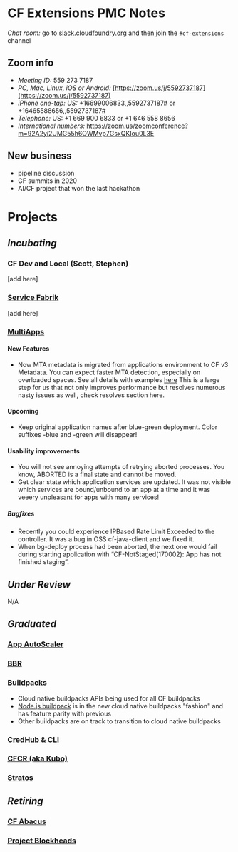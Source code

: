 # CF Extensions PMC Notes

*Chat room:* go to [slack.cloudfoundry.org](https://slack.cloudfoundry.org) and then join the `#cf-extensions` channel

## Zoom info

- *Meeting ID:* 559 273 7187
- *PC, Mac, Linux, iOS or Android:* [https://zoom.us/j/5592737187](https://zoom.us/j/5592737187)
- *iPhone one-tap: US:* +16699006833,,5592737187#  or +16465588656,,5592737187# 
- *Telephone:* US: +1 669 900 6833  or +1 646 558 8656 
- *International numbers:* https://zoom.us/zoomconference?m=92A2yi2UMG55h6OWMvp7GsxQKIou0L3E

## New business

- pipeline discussion
- CF summits in 2020
- AI/CF project that won the last hackathon

# Projects

## _Incubating_

### CF Dev and Local (Scott, Stephen)

[add here]

### [Service Fabrik](https://github.com/cloudfoundry-incubator/service-fabrik-broker)

[add here]

### [MultiApps](https://github.com/cloudfoundry-incubator/multiapps-cli-plugin)

#### New Features
- Now MTA metadata is migrated from applications environment to CF v3 Metadata. You can expect faster MTA detection, especially on overloaded spaces. See all details with examples [here](https://github.wdf.sap.corp/xs2ds/team-documents/blob/master/mta-architecture/MTA_Metadata.md) This is a large step for us that not only improves performance but resolves numerous nasty issues as well, check resolves section here.
 
#### Upcoming
- Keep original application names after blue-green deployment. Color suffixes -blue and -green will disappear!
 
#### Usability improvements
- You will not see annoying attempts of retrying aborted processes. You know, ABORTED is a final state and cannot be moved.
- Get clear state which application services are updated. It was not visible which services are bound/unbound to an app at a time and it was veeery unpleasant for apps with many services!
 
##### Bugfixes
- Recently you could experience IPBased Rate Limit Exceeded to the controller. It was a bug in OSS cf-java-client and we fixed it.
- When bg-deploy process had been aborted, the next one would fail during starting application with “CF-NotStaged(170002): App has not finished staging”.

## _Under Review_

N/A

## _Graduated_

### [App AutoScaler](https://github.com/cloudfoundry/app-autoscaler)
### [BBR](https://github.com/cloudfoundry-incubator/bosh-backup-and-restore)
### [Buildpacks](https://buildpacks.io/)
* Cloud native buildpacks APIs being used for all CF buildpacks
* [Node.js buildpack](https://github.com/cloudfoundry/nodejs-cnb) is in the new cloud native buildpacks "fashion" and has feature parity with previous
* Other buildpacks are on track to transition to cloud native buildpacks
### [CredHub & CLI](https://github.com/cloudfoundry-incubator/credhub)
### [CFCR (aka Kubo)](https://github.com/cloudfoundry-incubator/cfcr-home)
### [Stratos](https://github.com/cloudfoundry/stratos)

## _Retiring_

### [CF Abacus](https://github.com/cloudfoundry-incubator/cf-abacus)
### [Project Blockheads](https://github.com/cloudfoundry-incubator/blockhead)

